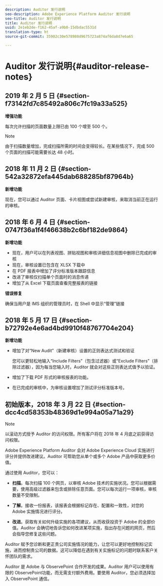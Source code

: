 ```yaml
---
description: Auditor 发行说明
seo-description: Adobe Experience Platform Auditor 发行说明
seo-title: Auditor 发行说明
title: Auditor 发行说明
uuid: 2e1eb2de-f162-45af-a9b0-15dbdac5531d
translation-type: ht
source-git-commit: 35902c30e578980d9675723a874af6da8d7e6a65

---
```



# Auditor 发行说明{#auditor-release-notes}

## 2019 年 2 月 5 日 {#section-f73142fd7c85492a806c7fc19a33a525}

**增强功能**

每次允许扫描的页面数量上限已由 100 个增至 500 个。

>[!NOTE]
>
>由于扫描数量增加，完成扫描所需的时间会变得较长。在某些情况下，完成 500 个页面的扫描可能需要长达 48 小时。

## 2018 年 11 月 2 日 {#section-542a32872efa445dab688285bf87964b}

**新增功能**

现在，您可以通过 Auditor 页面、卡片视图或尝试新建审核，来取消当前正在运行的审核。

## 2018 年 6 月 4 日 {#section-0747f36a1f4f46638b2c6bf182de9864}

**新增功能**

* 现在，用户可以在列表视图、拼贴视图和审核详细信息视图中删除已完成的审核
* 现在，审核设置已包含在 XLSX 下载中
* 在 PDF 报表中增加了评分标准版本跟踪信息
* 改进了审核仅扫描单个页面时的消息传递
* 增加了从 Excel 下载页面查看完整报表的链接

**错误修复**

确保当用户是 IMS 组织的管理员时，在 Shell 中显示“管理”链接

## 2018 年 5 月 17 日 {#section-b72792e4e6ad4bd9910f48767704e204}

**新增功能**

* 增加了对“New Audit”（新建审核）设置的正则表达式测试和验证

   您可以更轻松地输入“Include Filters”（包含过滤器）或“Exclude Filters”（排除过滤器），因为每当您输入时，Auditor 就会对这些正则表达式值予以验证。
* 增加了下载 PDF 形式的审核报表的功能。
* 在已完成的审核中，为审核设置增加了测试评分标准版本号。

## 初始版本，2018 年 3 月 22 日 {#section-dcc4cd58353b48369d1e994a05a71a29}

>[!NOTE]
>
>以滚动方式授予 Auditor 的访问权限。所有客户将在 2018 年 4 月底之前获得访问权限。

Adobe Experience Platform Auditor 会对 Adobe Experience Cloud 实施进行评分并提供改进建议。Auditor 可帮助您从单个或多个 Adobe 产品中获取更多价值。

通过使用 Auditor，您可以：

* **扫描**。每次扫描 100 个网页，以审核 Adobe 技术的实施状况。您可以根据需要，使用高级过滤器来包含或排除任意页面。您可以每次运行一项审核，审核数量不受限制。

* **了解**。接收一份报表，该报表会根据标记存在、配置和一致性，对您的 Adobe 实施情况进行评分。

* **改进**。获取有关如何升级实施的各项建议，从而收获投资于 Adobe 的全部价值。Auditor 会确切地告诉您如何改进某项实施，指出存在问题的网页，然后会指导您修复这些问题。

Auditor 赋予您诊断和更正贵公司实施情况的能力，让您可以更好地控制标记实施，进而控制贵公司的数据。这可以降低在遇到有关实施标记的问题时联系客户关怀团队的需求。

Auditor 是 Adobe 与 ObservePoint 合作开发的成果。Auditor 用户可以使用有限的 ObservePoint功能，而无需支付额外费用。要使用 Auditor，您必须选择加入 ObservePoint 通信。
